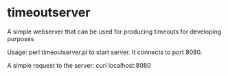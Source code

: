 # timeoutserver
A simple webserver that can be used for producing timeouts for developing purposes

Usage: perl timeoutserver.pl to start server. It connects to port 8080.

A simple request to the server: curl localhost:8080


